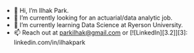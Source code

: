 - 👋 Hi, I’m Ilhak Park.
- 👀 I’m currently looking for an actuarial/data analytic job.
- 🌱 I’m currently learning Data Science at Ryerson University.
- 📫 Reach out at parkilhak@gmail.com or [![LinkedIn][3.2]][3]: linkedin.com/in/ilhakpark

<!---
IlhakPark/IlhakPark is a ✨ special ✨ repository because its `README.md` (this file) appears on your GitHub profile.
You can click the Preview link to take a look at your changes.
--->
